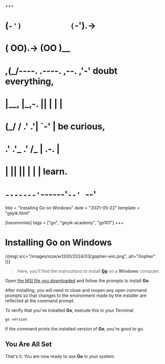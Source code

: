 +++
#   (`-')           (`-').->
#   ( OO).->        (OO )__
# ,(_/----. .----. ,--. ,'-' doubt everything,
# |__,    |\_,-.  ||  | |  |
#  (_/   /    .' .'|  `-'  | be curious,
#  .'  .'_  .'  /_ |  .-.  |
# |       ||      ||  | |  | learn.
# `-------'`------'`--' `--'

title = "Installing Go on Windows"
date = "2021-05-22"
template = "geyik.html"

[taxonomies]
tags = ["go", "geyik-academy", "go101"]
+++

# Installing Go on Windows

{{img(
  src="/images/size/w1200/2024/03/gopher-win.png",
  alt="Gopher"
)}}

> Here, you'll find the instructions to install [**Go**](https://golang.org/ 
> "Go Programming Language") on a **Windows** computer.

Open [the MSI file you downloaded](https://golang.org/dl/) and follow the 
prompts to install **Go**.

After installing, you will need to close and reopen any open command prompts so 
that changes to the environment made by the installer are reflected at the 
command prompt.

To verify that you've installed **Go**, execute this in your Terminal:

```bash
go version
```

If the command prints the installed version of **Go**, you're good to go.

## You Are All Set

That's it. You are now ready to use **Go** in your system.
